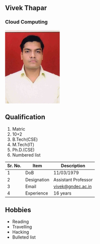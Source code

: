 ## Vivek Thapar

### Cloud Computing

![Display picture](Photos/vivek.jpg)

## Qualification

1. Matric 
2. 10+2
3. B.Tech(CSE)
4. M.Tech(IT)
5. Ph.D.(CSE)
6. Numbered list

| Sr. No. | Item        | Description     |
| ------- | ----------- | --------------- |
| 1       | DoB         | 11/03/1979      |
| 2       | Designation | Assistant Professor       |
| 3       | Email       | vivek@gndec.ac.in |
| 4       | Experience  | 16 years         |

## Hobbies

- Reading
- Travelling
- Hacking
- Bulleted list
